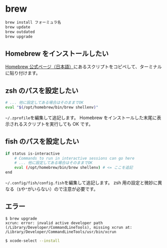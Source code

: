 # brew

```bash
brew install フォーミュラ名
brew update
brew outdated
brew upgrade
```

## Homebrew をインストールしたい

[Homebrew 公式ページ（日本語）](https://brew.sh/index_ja)にあるスクリプトをコピペして、ターミナルに貼り付けます。

## zsh のパスを設定したい

```bash
# ... 他に設定してある場合はそのままでOK
eval "$(/opt/homebrew/bin/brew shellenv)"
```

`~/.zprofile`を編集して追記します。
Homebrew をインストールした末尾に表示されるスクリプトを実行しても OK です。

## fish のパスを設定したい

```bash
if status is-interactive
    # Commands to run in interactive sessions can go here
    # ... 他に設定してある場合はそのままでOK
    eval (/opt/homebrew/bin/brew shellenv) # <= ここを追記
end
```

`~/.config/fish/config.fish`を編集して追記します。
zsh 用の設定と微妙に異なる（`$`や`"`がいらない）ので注意が必要です。

## エラー

```
$ brew upgrade
xcrun: error: invalid active developer path (/Library/Developer/CommandLineTools), missing xcrun at: /Library/Developer/CommandLineTools/usr/bin/xcrun
```

```bash
$ xcode-select --install
```
